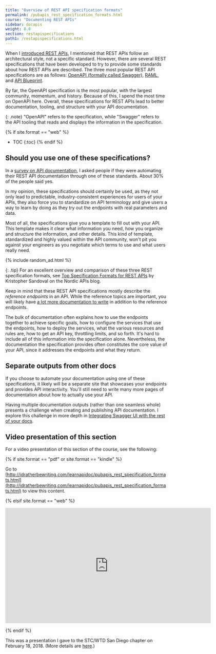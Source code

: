 ```yaml
---
title: "Overview of REST API specification formats"
permalink: /pubapis_rest_specification_formats.html
course: "Documenting REST APIs"
sidebar: docapis
weight: 8.0
section: restapispecifications
path1: /restapispecifications.html
---
```


When I [introduced REST APIs](docapis_what_is_a_rest_api.html), I mentioned that REST APIs follow an architectural style, not a specific standard. However, there are several REST specifications that have been developed to try to provide some standards about how REST APIs are described. The three most popular REST API specifications are as follows: [OpenAPI (formally called Swagger)](https://github.com/OAI/OpenAPI-Specification), [RAML](https://raml.org/), and [API Blueprint](https://apiblueprint.org/).

By far, the OpenAPI specification is the most popular, with the largest community, momentum, and history. Because of this, I spend the most time on OpenAPI here. Overall, these specifications for REST APIs lead to better documentation, tooling, and structure with your API documentation.

{: .note}
"OpenAPI" refers to the specification, while "Swagger" refers to the API tooling that reads and displays the information in the specification.

{% if site.format == "web" %}
* TOC
{:toc}
{% endif %}

## Should you use one of these specifications?

In a [survey on API documentation](docapis_apidoc_survey.html), I asked people if they were automating their REST API documentation through one of these standards. About 30% of the people said yes.

In my opinion, these specifications should certainly be used, as they not only lead to predictable, industry-consistent experiences for users of your APIs, they also force you to standardize on API terminology and give users a way to learn by doing as they try out the endpoints with real parameters and data.

Most of all, the specifications give you a template to fill out with your API. This template makes it clear what information you need, how you organize and structure the information, and other details. This kind of template, standardized and highly valued within the API community, won't pit you against your engineers as you negotiate which terms to use and what users really need.

{% include random_ad.html %}

{: .tip}
For an excellent overview and comparison of these three REST specification formats, see [Top Specification Formats for REST APIs](http://nordicapis.com/top-specification-formats-for-rest-apis/) by Kristopher Sandoval on the Nordic APIs blog.

Keep in mind that these REST API specifications mostly describe the *reference endpoints* in an API. While the reference topics are important, you will likely have [a lot more documentation to write](docnonref.html) in addition to the reference endpoints.

The bulk of documentation often explains how to use the endpoints together to achieve specific goals, how to configure the services that use the endpoints, how to deploy the services, what the various resources and rules are, how to get an API key, throttling limits, and so forth. It's hard to include all of this information into the specification alone. Nevertheless, the documentation the specification provides often constitutes the core value of your API, since it addresses the endpoints and what they return.

## Separate outputs from other docs

If you choose to automate your documentation using one of these specifications, it likely will be a separate site that showcases your endpoints and provides API interactivity. You'll still need to write many more pages of documentation about how to actually use your API.

Having multiple documentation outputs (rather than one seamless whole) presents a challenge when creating and publishing API documentation. I explore this challenge in more depth in [Integrating Swagger UI with the rest of your docs](pubapis_combine_swagger_and_guide.html).

## Video presentation of this section

For a video presentation of this section of the course, see the following:

{% if site.format == "pdf" or site.format == "kindle" %}

Go to [http://idratherbewriting.com/learnapidoc/pubapis_rest_specification_formats.html](http://idratherbewriting.com/learnapidoc/pubapis_rest_specification_formats.html) to view this content.

{% elsif site.format == "web" %}

<iframe width="640" height="360" src="https://www.youtube.com/embed/gcDSL-8pkvU" frameborder="0" allow="autoplay; encrypted-media" allowfullscreen></iframe>

{% endif %}

This was a presentation I gave to the STC/WTD San Diego chapter on February 18, 2018. (More details are [here](http://idratherbewriting.com/2018/02/14/openapi-and-swagger-presentation/).)
